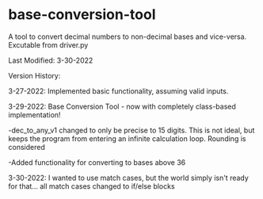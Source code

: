 # base-conversion-tool
A tool to convert decimal numbers to non-decimal bases and vice-versa. Excutable from driver.py

Last Modified: 3-30-2022

Version History:

3-27-2022: Implemented basic functionality, assuming valid inputs.

3-29-2022: Base Conversion Tool - now with completely class-based implementation!

-dec_to_any_v1 changed to only be precise to 15 digits. This is not ideal, but keeps the program from entering an infinite calculation loop. Rounding is considered

-Added functionality for converting to bases above 36

3-30-2022: I wanted to use match cases, but the world simply isn't ready for that... all match cases changed to if/else blocks


